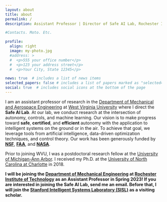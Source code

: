 ```yaml
---
layout: about
title: about
permalink: /
description: Assistant Professor | Director of Safe AI Lab, Rochester Institute of Technology

#Contacts. Moto. Etc.

profile:
  align: right
  image: my-photo.jpg
  #address: >
  #  <p>555 your office number</p>
  #  <p>123 your address street</p>
  #  <p>Your City, State 12345</p>

news: true  # includes a list of news items
selected_papers: false # includes a list of papers marked as "selected={true}"
social: true  # includes social icons at the bottom of the page
---
```


I am an assistant professor of research in the [Department of Mechanical and Aerospace Engineering](https://mae.statler.wvu.edu/) at [West Virginia University](https://www.wvu.edu/) where I direct the **Safe AI Lab**. At our lab, we conduct research at the intersection of autonomy, controls, and machine learning.
Our vision is to make progress toward **safe**, **certified**, and **efficient** autonomy with the application to intelligent systems on the ground or in the air. To achieve that goal, we leverage tools from artificial intelligence, data-driven optimization techniques, and control theory. Our work has been generously funded by **[NSF](https://www.nsf.gov/awardsearch/showAward?AWD_ID=2132060)**, **[FAA](https://media.statler.wvu.edu/news/2021/09/09/wvu-engineer-earns-federal-award-for-safety-validation-of-ai-based-avionic-systems)**, and **[NASA](https://media.statler.wvu.edu/news/2022/01/24/wvu-engineers-address-nasa-problems-through-artificial-intelligence)**.

Prior to joining WVU, I was a postdoctoral research fellow at the [University of Michigan-Ann Arbor](https://umich.edu/). I received my Ph.D. at the [University of North Carolina at Charlotte](https://www.charlotte.edu/) in 2018.

**I will be joining the [Department of Mechanical Engineering](https://www.rit.edu/engineering/department-mechanical-engineering) at [Rochester Institute of Technology](https://www.rit.edu/) as an Assistant Professor in Spring 2023! If you are interested in joining the Safe AI Lab, send me an email. Before that, I will join the [Stanford Intelligent Systems Laboratory (SISL)](http://sisl.stanford.edu/) as a visiting scholar.**

